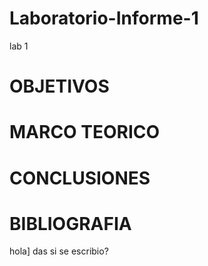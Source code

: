 # Laboratorio-Informe-1
lab 1
# OBJETIVOS
# MARCO TEORICO
# CONCLUSIONES 
# BIBLIOGRAFIA
hola]
das
si se escribio?
